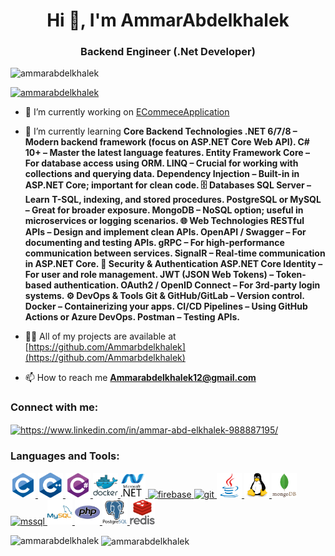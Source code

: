 <h1 align="center">Hi 👋, I'm AmmarAbdelkhalek</h1>
<h3 align="center">Backend Engineer (.Net Developer)</h3>

<p align="left"> <img src="https://komarev.com/ghpvc/?username=ammarabdelkhalek&label=Profile%20views&color=0e75b6&style=flat" alt="ammarabdelkhalek" /> </p>

<p align="left"> <a href="https://github.com/ryo-ma/github-profile-trophy"><img src="https://github-profile-trophy.vercel.app/?username=ammarabdelkhalek" alt="ammarabdelkhalek" /></a> </p>

- 🔭 I’m currently working on [ECommeceApplication](https://github.com/Ammarbdelkhalek/ShopMart-Ecommerce)

- 🌱 I’m currently learning **Core Backend Technologies .NET 6/7/8 – Modern backend framework (focus on ASP.NET Core Web API). C# 10+ – Master the latest language features. Entity Framework Core – For database access using ORM. LINQ – Crucial for working with collections and querying data. Dependency Injection – Built-in in ASP.NET Core; important for clean code. 🗄️ Databases SQL Server – Learn T-SQL, indexing, and stored procedures. PostgreSQL or MySQL – Great for broader exposure. MongoDB – NoSQL option; useful in microservices or logging scenarios. 🌐 Web Technologies RESTful APIs – Design and implement clean APIs. OpenAPI / Swagger – For documenting and testing APIs. gRPC – For high-performance communication between services. SignalR – Real-time communication in ASP.NET Core. 🔐 Security & Authentication ASP.NET Core Identity – For user and role management. JWT (JSON Web Tokens) – Token-based authentication. OAuth2 / OpenID Connect – For 3rd-party login systems. ⚙️ DevOps & Tools Git & GitHub/GitLab – Version control. Docker – Containerizing your apps. CI/CD Pipelines – Using GitHub Actions or Azure DevOps. Postman – Testing APIs.**

- 👨‍💻 All of my projects are available at [https://github.com/Ammarbdelkhalek](https://github.com/Ammarbdelkhalek)

- 📫 How to reach me **Ammarabdelkhalek12@gmail.com**

<h3 align="left">Connect with me:</h3>
<p align="left">
<a href="https://linkedin.com/in/https://www.linkedin.com/in/ammar-abd-elkhalek-988887195/" target="blank"><img align="center" src="https://raw.githubusercontent.com/rahuldkjain/github-profile-readme-generator/master/src/images/icons/Social/linked-in-alt.svg" alt="https://www.linkedin.com/in/ammar-abd-elkhalek-988887195/" height="30" width="40" /></a>
</p>

<h3 align="left">Languages and Tools:</h3>
<p align="left"> <a href="https://www.cprogramming.com/" target="_blank" rel="noreferrer"> <img src="https://raw.githubusercontent.com/devicons/devicon/master/icons/c/c-original.svg" alt="c" width="40" height="40"/> </a> <a href="https://www.w3schools.com/cpp/" target="_blank" rel="noreferrer"> <img src="https://raw.githubusercontent.com/devicons/devicon/master/icons/cplusplus/cplusplus-original.svg" alt="cplusplus" width="40" height="40"/> </a> <a href="https://www.w3schools.com/cs/" target="_blank" rel="noreferrer"> <img src="https://raw.githubusercontent.com/devicons/devicon/master/icons/csharp/csharp-original.svg" alt="csharp" width="40" height="40"/> </a> <a href="https://www.docker.com/" target="_blank" rel="noreferrer"> <img src="https://raw.githubusercontent.com/devicons/devicon/master/icons/docker/docker-original-wordmark.svg" alt="docker" width="40" height="40"/> </a> <a href="https://dotnet.microsoft.com/" target="_blank" rel="noreferrer"> <img src="https://raw.githubusercontent.com/devicons/devicon/master/icons/dot-net/dot-net-original-wordmark.svg" alt="dotnet" width="40" height="40"/> </a> <a href="https://firebase.google.com/" target="_blank" rel="noreferrer"> <img src="https://www.vectorlogo.zone/logos/firebase/firebase-icon.svg" alt="firebase" width="40" height="40"/> </a> <a href="https://git-scm.com/" target="_blank" rel="noreferrer"> <img src="https://www.vectorlogo.zone/logos/git-scm/git-scm-icon.svg" alt="git" width="40" height="40"/> </a> <a href="https://www.java.com" target="_blank" rel="noreferrer"> <img src="https://raw.githubusercontent.com/devicons/devicon/master/icons/java/java-original.svg" alt="java" width="40" height="40"/> </a> <a href="https://www.linux.org/" target="_blank" rel="noreferrer"> <img src="https://raw.githubusercontent.com/devicons/devicon/master/icons/linux/linux-original.svg" alt="linux" width="40" height="40"/> </a> <a href="https://www.mongodb.com/" target="_blank" rel="noreferrer"> <img src="https://raw.githubusercontent.com/devicons/devicon/master/icons/mongodb/mongodb-original-wordmark.svg" alt="mongodb" width="40" height="40"/> </a> <a href="https://www.microsoft.com/en-us/sql-server" target="_blank" rel="noreferrer"> <img src="https://www.svgrepo.com/show/303229/microsoft-sql-server-logo.svg" alt="mssql" width="40" height="40"/> </a> <a href="https://www.mysql.com/" target="_blank" rel="noreferrer"> <img src="https://raw.githubusercontent.com/devicons/devicon/master/icons/mysql/mysql-original-wordmark.svg" alt="mysql" width="40" height="40"/> </a> <a href="https://www.php.net" target="_blank" rel="noreferrer"> <img src="https://raw.githubusercontent.com/devicons/devicon/master/icons/php/php-original.svg" alt="php" width="40" height="40"/> </a> <a href="https://www.postgresql.org" target="_blank" rel="noreferrer"> <img src="https://raw.githubusercontent.com/devicons/devicon/master/icons/postgresql/postgresql-original-wordmark.svg" alt="postgresql" width="40" height="40"/> </a> <a href="https://redis.io" target="_blank" rel="noreferrer"> <img src="https://raw.githubusercontent.com/devicons/devicon/master/icons/redis/redis-original-wordmark.svg" alt="redis" width="40" height="40"/> </a> </p>

<p><img align="left" src="https://github-readme-stats.vercel.app/api/top-langs?username=ammarabdelkhalek&show_icons=true&locale=en&layout=compact" alt="ammarabdelkhalek" /></p>

<p>&nbsp;<img align="center" src="https://github-readme-stats.vercel.app/api?username=ammarabdelkhalek&show_icons=true&locale=en" alt="ammarabdelkhalek" /></p>
